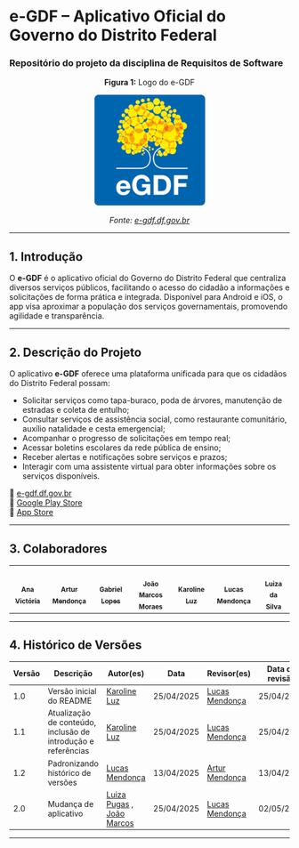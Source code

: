 # e-GDF – Aplicativo Oficial do Governo do Distrito Federal

### Repositório do projeto da disciplina de Requisitos de Software

<div align="center"> 
  <p><strong>Figura 1:</strong> Logo do e-GDF</p> 
  <img src="assets/egdf_logo.png" alt="Logo do e-GDF" width="200"/> 
  <p><em>Fonte: <a href="https://www.economia.df.gov.br/e-gdf-e-economiadf" target="_blank">e-gdf.df.gov.br</a></em></p> 
</div>


---

## 1. Introdução

O **e-GDF** é o aplicativo oficial do Governo do Distrito Federal que centraliza diversos serviços públicos, facilitando o acesso do cidadão a informações e solicitações de forma prática e integrada. Disponível para Android e iOS, o app visa aproximar a população dos serviços governamentais, promovendo agilidade e transparência.

---

## 2. Descrição do Projeto

O aplicativo **e-GDF** oferece uma plataforma unificada para que os cidadãos do Distrito Federal possam:

- Solicitar serviços como tapa-buraco, poda de árvores, manutenção de estradas e coleta de entulho;
- Consultar serviços de assistência social, como restaurante comunitário, auxílio natalidade e cesta emergencial;
- Acompanhar o progresso de solicitações em tempo real;
- Acessar boletins escolares da rede pública de ensino;
- Receber alertas e notificações sobre serviços e prazos;
- Interagir com uma assistente virtual para obter informações sobre os serviços disponíveis.

📎 [e-gdf.df.gov.br](ttps://www.economia.df.gov.br/e-gdf-e-economiadf)  
📎 [Google Play Store](https://play.google.com/store/apps/details?id=br.gov.df.eGDF&hl=pt)  
📎 [App Store](https://apps.apple.com/br/app/egdf/id6502908159?l=en-GB)

---

## 3. Colaboradores

<table> 
  <tr> 
    <td align="center"><a href="https://github.com/navicg"><img style="border-radius: 50%;" src="https://github.com/navicg.png" width="100px;" alt=""/><br /><sub><b>Ana Victória</b></sub></a></td> 
    <td align="center"><a href="https://github.com/ArtyMend07"><img style="border-radius: 50%;" src="https://github.com/ArtyMend07.png" width="100px;" alt=""/><br /><sub><b>Artur Mendonça</b></sub></a></td> 
    <td align="center"><a href="https://github.com/BrzGab"><img style="border-radius: 50%;" src="https://github.com/BrzGab.png" width="100px;" alt=""/><br /><sub><b>Gabriel Lopes</b></sub></a></td> 
    <td align="center"><a href="https://github.com/JJOAOMARCOSS"><img style="border-radius: 50%;" src="https://github.com/JJOAOMARCOSS.png" width="100px;" alt=""/><br /><sub><b>João Marcos Moraes</b></sub></a></td> 
    <td align="center"><a href="https://github.com/KarolineLuz"><img style="border-radius: 50%;" src="https://github.com/KarolineLuz.png" width="100px;" alt=""/><br /><sub><b>Karoline Luz</b></sub></a></td> 
    <td align="center"><a href="https://github.com/lucasarruda9"><img style="border-radius: 50%;" src="https://github.com/lucasarruda9.png" width="100px;" alt=""/><br /><sub><b>Lucas Mendonça</b></sub></a></td> 
    <td align="center"><a href="https://github.com/Luizaxx"><img style="border-radius: 50%;" src="https://github.com/Luizaxx.png" width="100px;" alt=""/><br /><sub><b>Luiza da Silva</b></sub></a></td> 
  </tr> 
</table>

---

## 4. Histórico de Versões

| Versão | Descrição                                                      | Autor(es)                            | Data       | Revisor(es)         | Data de revisão |
|--------|----------------------------------------------------------------|--------------------------------------|------------|---------------------|------------------|
| 1.0    | Versão inicial do README                                       | [Karoline Luz](https://github.com/KarolineLuz) | 25/04/2025 | [Lucas Mendonça](https://github.com/lucasarruda9)     | 25/04/2025       |
| 1.1    | Atualização de conteúdo, inclusão de introdução e referências | [Karoline Luz](https://github.com/KarolineLuz)                       | 25/04/2025 | [Lucas Mendonça](https://github.com/lucasarruda9)     | 25/04/2025       |
| 1.2    |  Padronizando histórico de versões               |  [Lucas Mendonça ](https://github.com/lucasarruda9)  | 13/04/2025 | [Artur Mendonça](https://github.com/ArtyMend07)   | 13/04/2025      |
| 2.0    | Mudança de aplicativo                                          | [Luiza Pugas](https://github.com/luizaxx) , [João Marcos](https://github.com/JJOAOMARCOSS)   | 25/04/2025 | [Lucas Mendonça](https://github.com/lucasarruda9)      | 02/05/2025     |

---
